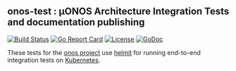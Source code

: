 ## onos-test : µONOS Architecture Integration Tests and documentation publishing
[![Build Status](https://travis-ci.com/onosproject/onos-test.svg?branch=master)](https://travis-ci.com/onosproject/onos-test)
[![Go Report Card](https://goreportcard.com/badge/github.com/onosproject/onos-test)](https://goreportcard.com/report/github.com/onosproject/onos-test)
[![License](https://img.shields.io/badge/License-Apache%202.0-blue.svg)](https://github.com/gojp/goreportcard/blob/master/LICENSE)
[![GoDoc](https://godoc.org/github.com/onosproject/onos-test?status.svg)](https://godoc.org/github.com/onosproject/onos-test)


These tests for the [onos project] use 
[helmit] for running end-to-end integration tests on [Kubernetes].

[Kubernetes]: https://kubernetes.io
[onos project]: https://github.com/onosproject
[helmit]: https://github.com/onosproject/helmit
